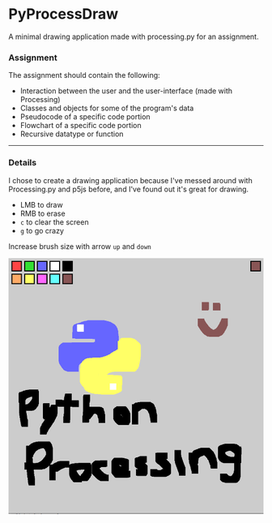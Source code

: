# PyProcessDraw
A minimal drawing application made with processing.py for an assignment.


### Assignment
The assignment should contain the following:
- Interaction between the user and the user-interface (made with Processing)
- Classes and objects for some of the program's data
- Pseudocode of a specific code portion
- Flowchart of a specific code portion
- Recursive datatype or function

---

### Details
I chose to create a drawing application because I've messed around with Processing.py and p5js before, and I've found out it's great for drawing.

- LMB to draw
- RMB to erase
- `c` to clear the screen
- `g` to go crazy

Increase brush size with arrow `up` and `down`

![](./img/1.png)

